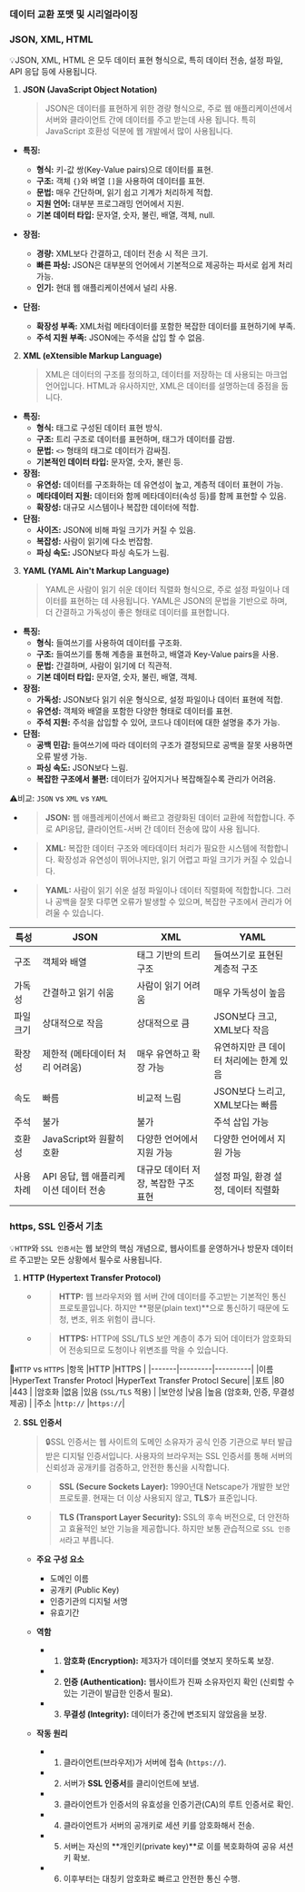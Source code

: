 ### 데이터 교환 포맷 및 시리얼라이징

### JSON, XML, HTML

💡JSON, XML, HTML 은 모두 데이터 표현 형식으로, 특히 데이터 전송, 설정 파일, API 응답 등에 사용됩니다.

1. **JSON (JavaScript Object Notation)**
   > JSON은 데이터를 표현하게 위한 경량 형식으로, 주로 웹 애플리케이션에서 서버와 클라이언트 간에 데이터를 주고 받는데 사용 됩니다. 특히 JavaScript 호환성 덕분에 웹 개발에서 많이 사용됩니다.

- **특징:**

  - **형식:** 키-값 쌍(Key-Value pairs)으로 데이터를 표현.
  - **구조:** 객체 `{}`와 벼열 `[]`을 사용하여 데이터를 표현.
  - **문법:** 매우 간단하며, 읽기 쉽고 기계가 처리하게 적합.
  - **지원 언어:** 대부분 프로그래밍 언어에서 지원.
  - **기본 데이터 타입:** 문자열, 숫자, 불린, 배열, 객체, null.

- **장점:**

  - **경량:** XML보다 간결하고, 데이터 전송 시 적은 크기.
  - **빠른 파싱:** JSON은 대부분의 언어에서 기본적으로 제공하는 파서로 쉽게 처리 가능.
  - **인기:** 현대 웹 애플리케이션에서 널리 사용.

- **단점:**
  - **확장성 부족:** XML처럼 메타데이터를 포함한 복잡한 데이터를 표현하기에 부족.
  - **주석 지원 부족:** JSON에는 주석을 삽입 할 수 없음.

2. **XML (eXtensible Markup Language)**
   > XML은 데이터의 구조를 정의하고, 데이터를 저장하는 데 사용되는 마크업 언어입니다. HTML과 유사하지만, XML은 데이터를 설명하는데 중점을 둡니다.

- **특징:**
  - **형식:** 태그로 구성된 데이터 표현 방식.
  - **구조:** 트리 구조로 데이터를 표현하며, 태그가 데이터를 감쌈.
  - **문법:** `<>` 형태의 태그로 데이터가 감싸짐.
  - **기본적인 데이터 타입:** 문자열, 숫자, 불린 등.
- **장점:**
  - **유연성:** 데이터를 구조화하는 데 유연성이 높고, 계층적 데이터 표현이 가능.
  - **메타데이터 지원:** 데이터와 함께 메타데이터(속성 등)를 함께 표현할 수 있음.
  - **확장성:** 대규모 시스템이나 복잡한 데이터에 적합.
- **단점:**
  - **사이즈:** JSON에 비해 파일 크기가 커질 수 있음.
  - **복잡성:** 사람이 읽기에 다소 번잡함.
  - **파싱 속도:** JSON보다 파싱 속도가 느림.

3. **YAML (YAML Ain't Markup Language)**
   > YAML은 사람이 읽기 쉬운 데이터 직렬화 형식으로, 주로 설정 파일이나 데이터를 표현하는 데 사용됩니다. YAML은 JSON의 문법을 기반으로 하며, 더 간결하고 가독성이 좋은 형태로 데이터를 표현합니다.

- **특징:**
  - **형식:** 들여쓰기를 사용하여 데이터를 구조화.
  - **구조:** 들여쓰기를 통해 계층을 표현하고, 배열과 Key-Value pairs을 사용.
  - **문법:** 간결하며, 사람이 읽기에 더 직관적.
  - **기본 데이터 타입:** 문자열, 숫자, 불린, 배열, 객체.
- **장점:**
  - **가독성:** JSON보다 읽기 쉬운 형식으로, 설정 파일이나 데이터 표현에 적합.
  - **유연성:** 객체와 배열을 포함한 다양한 형태로 데이터를 표현.
  - **주석 지원:** 주석을 삽입할 수 있어, 코드나 데이터에 대한 설명을 추가 가능.
- **단점:**
  - **공백 민감:** 들여쓰기에 따라 데이터의 구조가 결정되므로 공백을 잘못 사용하면 오류 발생 가능.
  - **파싱 속도:** JSON보다 느림.
  - **복잡한 구조에서 불편:** 데이터가 깊어지거나 복잡해질수록 관리가 어려움.

⚠️비교: `JSON` vs `XML` vs `YAML`

- > **JSON:** 웹 애플레케이션에서 빠르고 경량화된 데이터 교환에 적합합니다. 주로 API응답, 클라이언트-서버 간 데이터 전송에 많이 사용 됩니다.
- > **XML:** 복잡한 데이터 구조와 메타데이터 처리가 필요한 시스템에 적합합니다. 확장성과 유연성이 뛰어나지만, 읽기 어렵고 파일 크기가 커질 수 있습니다.
- > **YAML:** 사람이 읽기 쉬운 설정 파일이나 데이터 직렬화에 적합합니다. 그러나 공백을 잘못 다루면 오류가 발생할 수 있으며, 복잡한 구조에서 관리가 어려울 수 있습니다.

| 특성      | JSON                                  | XML                                  | YAML                                    |
| --------- | ------------------------------------- | ------------------------------------ | --------------------------------------- |
| 구조      | 객체와 배열                           | 태그 기반의 트리 구조                | 들여쓰기로 표현된 계층적 구조           |
| 가독성    | 간결하고 읽기 쉬움                    | 사람이 읽기 어려움                   | 매우 가독성이 높음                      |
| 파일 크기 | 상대적으로 작음                       | 상대적으로 큼                        | JSON보다 크고, XML보다 작음             |
| 확장성    | 제한적 (메타데이터 처리 어려움)       | 매우 유연하고 확장 가능              | 유연하지만 큰 데이터 처리에는 한계 있음 |
| 속도      | 빠름                                  | 비교적 느림                          | JSON보다 느리고, XML보다는 빠름         |
| 주석      | 불가                                  | 불가                                 | 주석 삽입 가능                          |
| 호환성    | JavaScript와 원활히 호환              | 다양한 언어에서 지원 가능            | 다양한 언어에서 지원 가능               |
| 사용 차례 | API 응답, 웹 애플리케이션 데이터 전송 | 대규모 데이터 저장, 복잡한 구조 표현 | 설정 파일, 환경 설정, 데이터 직렬화     |

### https, SSL 인증서 기초

💡`HTTP`와 `SSL 인증서`는 웹 보안의 핵심 개념으로, 웹사이트를 운영하거나 방문자 데이터르 주고받는 모든 상황에서 필수로 사용됩니다.

1. **HTTP (Hypertext Transfer Protocol)**
   - > **HTTP:** 웹 브라우저와 웹 서버 간에 데이터를 주고받는 기본적인 통신 프로토콜입니다. 하지만 **평문(plain text)**으로 통신하기 때문에 도청, 변조, 위조 위험이 큽니다.
   - > **HTTPS:** HTTP에 SSL/TLS 보안 계층이 추가 되어 데이터가 암호화되어 전송되므로 도청이나 위변조를 막을 수 있습니다.

🔹`HTTP` vs `HTTPS`
|항목 |HTTP |HTTPS |
|-------|---------|----------|
|이름 |HyperText Transfer Protocl |HyperText Transfer Protocl Secure|
|포트 |80 |443 |
|암호화 |없음 |있음 (`SSL/TLS` 적용) |
|보안성 |낮음 |높음 (암호화, 인증, 무결성 제공) |
|주소 |`http://` |`https://`|

2. **SSL 인증서**

   > 🔒SSL 인증서는 웹 사이트의 도메인 소유자가 공식 인증 기관으로 부터 발급받은 디지털 인증서입니다. 사용자의 브라우저는 SSL 인증서를 통해 서버의 신뢰성과 공개키를 검증하고, 안전한 통신을 시작합니다.

   - > **SSL (Secure Sockets Layer):** 1990년대 Netscape가 개발한 보안 프로토콜. 현재는 더 이상 사용되지 않고, **TLS**가 표준입니다.
   - > **TLS (Transport Layer Security):** SSL의 후속 버전으로, 더 안전하고 효율적인 보안 기능을 제공합니다. 하지만 보통 관습적으로 `SSL 인증서`라고 부릅니다.

   - **주요 구성 요소**

     - 도메인 이름
     - 공개키 (Public Key)
     - 인증기관의 디지털 서명
     - 유효기간

   - **역함**

     - 1. **암호화 (Encryption):** 제3자가 데이터를 엿보지 못하도록 보장.
     - 2. **인증 (Authentication):** 웹사이트가 진짜 소유자인지 확인 (신뢰할 수 있는 기관이 발급한 인증서 필요).
     - 3. **무결성 (Integrity):** 데이터가 중간에 변조되지 않았음을 보장.

   - **작동 원리**
     - 1. 클라이언트(브라우저)가 서버에 접속 (`https://`).
     - 2. 서버가 **SSL 인증서**를 클리이언트에 보냄.
     - 3. 클라이언트가 인증서의 유효성을 인증기관(CA)의 루트 인증서로 확인.
     - 4. 클라이언트가 서버의 공개키로 세션 키를 암호화해서 전송.
     - 5. 서버는 자신의 **개인키(private key)**로 이를 복호화하여 공유 셔션 키 확보.
     - 6. 이후부터는 대칭키 암호화로 빠르고 안전한 통신 수행.
